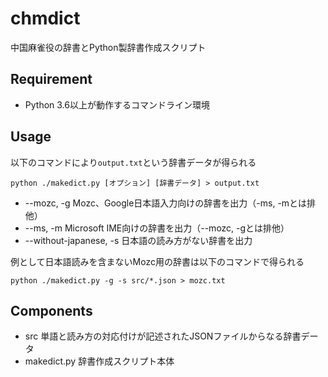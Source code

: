 # chmdict
中国麻雀役の辞書とPython製辞書作成スクリプト

## Requirement

* Python 3.6以上が動作するコマンドライン環境

## Usage

以下のコマンドにより`output.txt`という辞書データが得られる
```
python ./makedict.py [オプション] [辞書データ] > output.txt
```

* --mozc, -g
Mozc、Google日本語入力向けの辞書を出力（-ms, -mとは排他）
* --ms, -m
Microsoft IME向けの辞書を出力（--mozc, -gとは排他）
* --without-japanese, -s
日本語の読み方がない辞書を出力

例として日本語読みを含まないMozc用の辞書は以下のコマンドで得られる
```
python ./makedict.py -g -s src/*.json > mozc.txt
```


## Components

* src
単語と読み方の対応付けが記述されたJSONファイルからなる辞書データ
* makedict.py
辞書作成スクリプト本体
